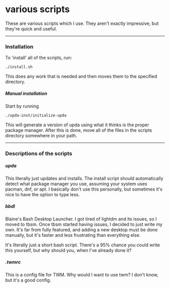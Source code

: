 # various scripts

These are various scripts which I use. They aren't exactly impressive, but they're quick and useful.

___

### Installation

To 'install' all of the scripts, run:
```
./install.sh
```
This does any work that is needed and then moves them to the specified directory.

##### Manual installation

Start by running
```
./upda-inst/initialize-upda
```
This will generate a version of upda using what it thinks is the proper package manager. After this is done, move all of the files in the scripts directory somewhere in your path.

___

### Descriptions of the scripts

##### upda

This literally just updates and installs. The install script should automatically detect what package manager you use, assuming your system uses pacman, dnf, or apt. I basically don't use this personally, but sometimes it's nice to have the option to type less.


##### bbdl

Blaine's Bash Desktop Launcher. I got tired of lightdm and its issues, so I moved to tbsm. Once tbsm started having issues, I decided to just write my own. It's far from fully featured, and adding a new desktop must be done manually, but it's faster and less frustrating than everything else.

It's literally just a short bash script. There's a 95% chance you could write this yourself, but why should you, when I've already done it?

##### .twmrc

This is a config file for TWM. Why would I want to use twm? I don't know, but it's a good config.
